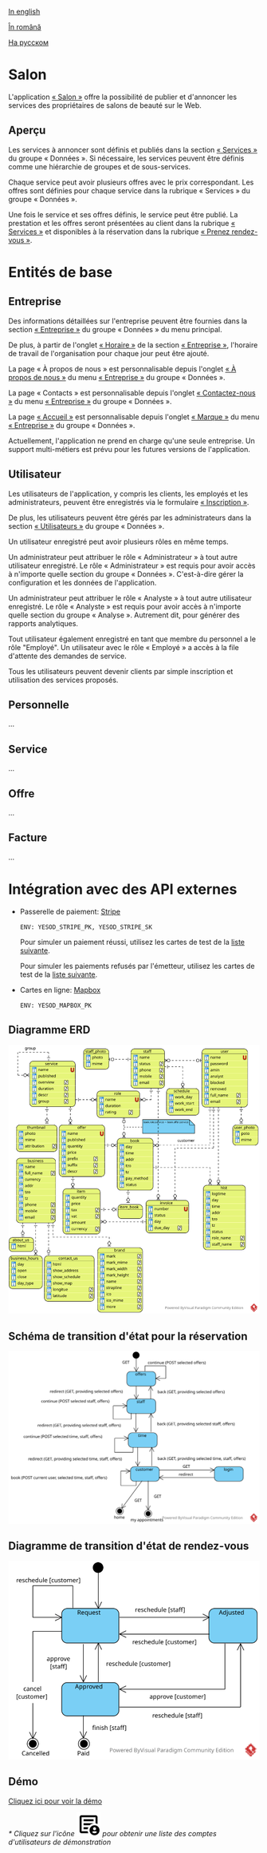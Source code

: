 
[In english](https://github.com/ciukstar/salon/blob/master/README.md)  

[În română](https://github.com/ciukstar/salon/blob/master/README.ro.md)  

[На русском](https://github.com/ciukstar/salon/blob/master/README.ru.md)

# Salon

L'application [« Salon »](https://salonfr-w3cpovaqka-de.a.run.app) offre la possibilité de publier et d'annoncer les services des propriétaires de salons de beauté sur le Web.

## Aperçu

Les services à annoncer sont définis et publiés dans la section [« Services »](https://salonfr-w3cpovaqka-de.a.run.app/admin/services) du groupe « Données ». Si nécessaire, les services peuvent être définis comme une hiérarchie de groupes et de sous-services.

Chaque service peut avoir plusieurs offres avec le prix correspondant. Les offres sont définies pour chaque service dans la rubrique « Services » du groupe « Données ».

Une fois le service et ses offres définis, le service peut être publié. La prestation et les offres seront présentées au client dans la rubrique [« Services »](https://salonfr-w3cpovaqka-de.a.run.app/services) et disponibles à la réservation dans la rubrique [« Prenez rendez-vous »](https://salonfr-w3cpovaqka-de.a.run.app/book).

# Entités de base

## Entreprise

Des informations détaillées sur l'entreprise peuvent être fournies dans la section [« Entreprise »](https://salonfr-w3cpovaqka-de.a.run.app/admin/business) du groupe « Données » du menu principal.

De plus, à partir de l'onglet [« Horaire »](https://salonfr-w3cpovaqka-de.a.run.app/admin/business/1/hours) de la section [« Entreprise »](https://salonfr-w3cpovaqka-de.a.run.app/admin/business), l'horaire de travail de l'organisation pour chaque jour peut être ajouté.

La page « À propos de nous » est personnalisable depuis l'onglet [« À propos de nous »](https://salonfr-w3cpovaqka-de.a.run.app/admin/about/business/1) du menu [« Entreprise »](https://salonfr-w3cpovaqka-de.a.run.app/admin/business) du groupe « Données ».

La page « Contacts » est personnalisable depuis l'onglet [« Contactez-nous »](https://salonfr-w3cpovaqka-de.a.run.app/admin/contact/business/1) du menu [« Entreprise »](https://salonfr-w3cpovaqka-de.a.run.app/admin/business) du groupe « Données ».

La page [« Accueil »](https://salon-w3cpovaqka-de.a.run.app) est personnalisable depuis l'onglet [« Marque »](https://salon-w3cpovaqka-de.a.run.app/admin/business/1/brand) du menu [« Entreprise »](https://salon-w3cpovaqka-de.a.run.app/admin/business) du groupe « Données ».

Actuellement, l'application ne prend en charge qu'une seule entreprise. Un support multi-métiers est prévu pour les futures versions de l'application.

## Utilisateur

Les utilisateurs de l'application, y compris les clients, les employés et les administrateurs, peuvent être enregistrés via le formulaire [« Inscription »](https://salonfr-w3cpovaqka-de.a.run.app/account).

De plus, les utilisateurs peuvent être gérés par les administrateurs dans la section [« Utilisateurs »](https://salonfr-w3cpovaqka-de.a.run.app/admin/users) du groupe « Données ».

Un utilisateur enregistré peut avoir plusieurs rôles en même temps.

Un administrateur peut attribuer le rôle « Administrateur » à tout autre utilisateur enregistré. Le rôle « Administrateur » est requis pour avoir accès à n'importe quelle section du groupe « Données ». C'est-à-dire gérer la configuration et les données de l'application.

Un administrateur peut attribuer le rôle « Analyste » à tout autre utilisateur enregistré. Le rôle « Analyste » est requis pour avoir accès à n'importe quelle section du groupe « Analyse ». Autrement dit, pour générer des rapports analytiques.

Tout utilisateur également enregistré en tant que membre du personnel a le rôle "Employé". Un utilisateur avec le rôle « Employé » a accès à la file d'attente des demandes de service.

Tous les utilisateurs peuvent devenir clients par simple inscription et utilisation des services proposés.

## Personnelle
...

## Service
...

## Offre
...

## Facture
...

# Intégration avec des API externes

* Passerelle de paiement: [Stripe](https://stripe.com/)
  ```
  ENV: YESOD_STRIPE_PK, YESOD_STRIPE_SK
  ```

  Pour simuler un paiement réussi, utilisez les cartes de test de la [liste suivante](https://stripe.com/docs/testing?testing-method=card-numbers#cards).
  
  Pour simuler les paiements refusés par l'émetteur, utilisez les cartes de test de la [liste suivante](https://stripe.com/docs/testing?testing-method=card-numbers#declined-payments).


* Cartes en ligne: [Mapbox](https://www.mapbox.com/)
  ```
  ENV: YESOD_MAPBOX_PK
  ```

## Diagramme ERD

![Diagramme entité-relation](static/img/Salon-ERD.svg)

## Schéma de transition d'état pour la réservation

![Diagramme de transition d’état pour la réservation](static/img/Booking-State-Diagram.svg)

## Diagramme de transition d'état de rendez-vous

![Schéma de transition d'état pour rendez-vous](static/img/Appointment-State-Transition.svg)

## Démo

[Cliquez ici pour voir la démo](https://salonfr-w3cpovaqka-de.a.run.app)

_* Cliquez sur l'icône [![Demography icon](static/img/demography_FILL0_wght400_GRAD0_opsz24.svg)](https://salonfr-w3cpovaqka-de.a.run.app/auth/login) pour obtenir une liste des comptes d'utilisateurs de démonstration_
